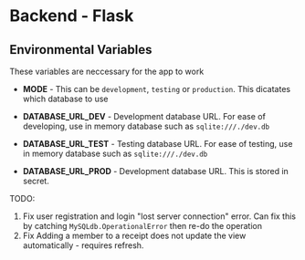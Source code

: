 # Backend - Flask

## Environmental Variables
These variables are neccessary for the app to work

* **MODE** - This can be `development`, `testing` or `production`. This dicatates
which database to use

* **DATABASE_URL_DEV** - Development database URL. For ease of developing, use in memory database such as `sqlite:///./dev.db`

* **DATABASE_URL_TEST** - Testing database URL. For ease of testing, use in memory database such as `sqlite:///./dev.db`

* **DATABASE_URL_PROD** - Development database URL. This is stored in secret.

TODO:
1. Fix user registration and login "lost server connection" error. Can fix this by catching `MySQLdb.OperationalError` then re-do the operation
2. Fix Adding a member to a receipt does not update the view automatically - requires refresh.

